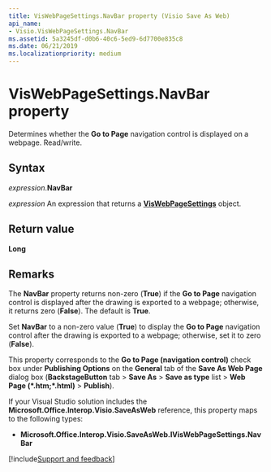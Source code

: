 ```yaml
---
title: VisWebPageSettings.NavBar property (Visio Save As Web)
api_name:
- Visio.VisWebPageSettings.NavBar
ms.assetid: 5a3245df-d0b6-40c6-5ed9-6d7700e835c8
ms.date: 06/21/2019
ms.localizationpriority: medium
---
```



# VisWebPageSettings.NavBar property

Determines whether the **Go to Page** navigation control is displayed on a webpage. Read/write.


## Syntax

_expression_.**NavBar**

_expression_ An expression that returns a **[VisWebPageSettings](Visio.VisWebPageSettings.md)** object.


## Return value

**Long**


## Remarks

The **NavBar** property returns non-zero (**True**) if the **Go to Page** navigation control is displayed after the drawing is exported to a webpage; otherwise, it returns zero (**False**). The default is **True**.

Set **NavBar** to a non-zero value (**True**) to display the **Go to Page** navigation control after the drawing is exported to a webpage; otherwise, set it to zero (**False**).

This property corresponds to the **Go to Page (navigation control)** check box under **Publishing Options** on the **General** tab of the **Save As Web Page** dialog box (**BackstageButton** tab > **Save As** > **Save as type** list > **Web Page (\*.htm;\*.html)** > **Publish**).

If your Visual Studio solution includes the **Microsoft.Office.Interop.Visio.SaveAsWeb** reference, this property maps to the following types:

- **Microsoft.Office.Interop.Visio.SaveAsWeb.IVisWebPageSettings.NavBar**

[!include[Support and feedback](~/includes/feedback-boilerplate.md)]